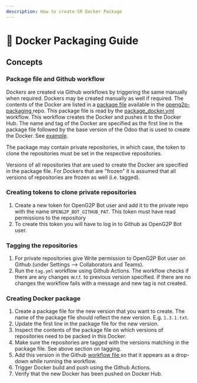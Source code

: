 ```yaml
---
description: How to create SR Docker Package
---
```


# 📘 Docker Packaging Guide

## Concepts

### Package file and Github workflow

Dockers are created via Github workflows by triggering the same manually when required. Dockers may be created manually as well if required. The contents of the Docker are listed in a [package file](https://github.com/OpenG2P/openg2p-packaging/tree/main/packaging/packages/) available in the [openg2p-packaging ](https://github.com/OpenG2P/openg2p-packaging)repo. This package file is read by the [package\_docker.yml](https://github.com/OpenG2P/openg2p-packaging/blob/main/.github/workflows/package\_docker.yml) workflow. This workflow creates the Docker and pushes it to the Docker Hub.  The name and tag of the Docker are specified as the first line in the package file followed by the base version of the Odoo that is used to create the Docker. See [example](https://github.com/OpenG2P/openg2p-packaging/blob/main/packaging/packages/social-registry/1.3.1.txt).&#x20;

The package may contain private repositories, in which case, the token to clone the repositories must be set in the respective repositories.

Versions of all repositories that are used to create the Docker are specified in the package file. For Dockers that are "frozen" it is assumed that all versions of repositories are frozen as well (i.e. tagged).&#x20;

### Creating tokens to clone private repositories

1. Create a new token for OpenG2P Bot user and add it to the private repo with the name `OPENG2P_BOT_GITHUB_PAT`. This token must have read permissions to the repository
2. To create this token you will have to log in to Github as OpenG2P Bot user.

### Tagging the repositories

1. For private repositories give Write permission to OpenG2P Bot user on Github (under Settings --> Collaborators and Teams).
2. Run the `tag.yml` workflow using Github Actions.  The workflow checks if there are any changes w.r.t. to previous version specified. If there are no changes the workflow fails with a message and new tag is not created.

### Creating Docker package

1. Create a package file for the new version that you want to create. The name of the package file should reflect the new version.  E.g. `1.3.1.txt`.
2. Update the first line in the package file for the new version.
3. Inspect the contents of the package file on which versions of repositories need to be packed in this Docker.
4. Make sure the repositories are tagged with the versions matching in the package file.  See above section on tagging.
5. Add this version in the Github [workflow file ](https://github.com/OpenG2P/openg2p-packaging/blob/main/.github/workflows/package\_docker.yml)so that it appears as a drop-down while running the workflow.
6. Trigger Docker build and push using the Github Actions.
7. Verify that the new Docker has been pushed on Docker Hub.
